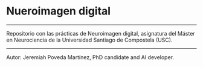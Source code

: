 # Nueroimagen digital

***

Repositorio con las prácticas de Neuroimagen digital, asignatura del Máster en Neurociencia de la Universidad Santiago de Compostela (USC).

***

Autor: Jeremiah Poveda Martínez, PhD candidate and AI developer.

